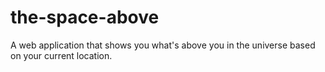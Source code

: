 # the-space-above
A web application that shows you what's above you in the universe based on your current location.
